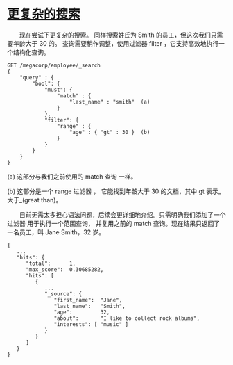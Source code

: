 # [更复杂的搜索](10_more_complicated_searches.md)
&emsp;&emsp;现在尝试下更复杂的搜索。 同样搜索姓氏为 Smith 的员工，但这次我们只需要年龄大于 30 的。
查询需要稍作调整，使用过滤器 filter ，它支持高效地执行一个结构化查询。

```$xslt
GET /megacorp/employee/_search
{
    "query" : {
        "bool": {
            "must": {
                "match" : {
                    "last_name" : "smith"  (a)
                }
            },
            "filter": {
                "range" : {
                    "age" : { "gt" : 30 }  (b)
                }
            }
        }
    }
}
```
(a) 这部分与我们之前使用的 match 查询 一样。

(b) 这部分是一个 range 过滤器 ， 它能找到年龄大于 30 的文档，其中 gt 表示_大于_(great than)。

&emsp;&emsp;目前无需太多担心语法问题，后续会更详细地介绍。只需明确我们添加了一个 过滤器 用于执行一个范围查询，
并复用之前的 match 查询。现在结果只返回了一名员工，叫 Jane Smith，32 岁。
```$xslt
{
   ...
   "hits": {
      "total":      1,
      "max_score":  0.30685282,
      "hits": [
         {
            ...
            "_source": {
               "first_name":  "Jane",
               "last_name":   "Smith",
               "age":         32,
               "about":       "I like to collect rock albums",
               "interests": [ "music" ]
            }
         }
      ]
   }
}
```